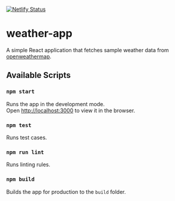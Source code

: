 [![Netlify Status](https://api.netlify.com/api/v1/badges/c2341bb8-ef0d-41f4-95ff-d10d31b65963/deploy-status)](https://app.netlify.com/sites/sample-weather-app/deploys)

# weather-app

A simple React application that fetches sample weather data from [openweathermap](https://openweathermap.org/).

## Available Scripts

### `npm start`

Runs the app in the development mode.<br />
Open [http://localhost:3000](http://localhost:3000) to view it in the browser.

### `npm test`

Runs test cases.

### `npm run lint`

Runs linting rules.

### `npm build`

Builds the app for production to the `build` folder.
